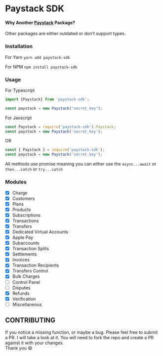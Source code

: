 # Paystack SDK

#### Why Another [Paystack](https://paystack.com) Package?

Other packages are either outdated or don't support types.

### Installation

For Yarn
`yarn add paystack-sdk`

For NPM
`npm install paystack-sdk`

### Usage

For Typescript

```typescript
import {Paystack} from 'paystack-sdk';

const paystack = new Paystack("secret_key");
```

For Javscript

```javascript
const Paystack = require('paystack-sdk').Paystack;
const paystack = new Paystack('secret_key');
```

OR

```javascript
const { Paystack } = require('paystack-sdk');
const paystack = new Paystack('secret_key');
```

All methods use promise meaning you can either use the `async...await` or `then...catch` or `try...catch`

### Modules

- [x] Charge
- [x] Customers
- [x] Plans
- [x] Products
- [x] Subscriptions
- [x] Transactions
- [x] Transfers
- [x] Dedicated Virtual Accounts
- [x] Apple Pay
- [x] Subaccounts
- [x] Transaction Splits
- [x] Settlements
- [x] Invoices
- [x] Transaction Recipients
- [x] Transfers Control
- [x] Bulk Charges
- [ ] Control Panel
- [ ] Disputes
- [x] Refunds
- [x] Verification
- [ ] Miscellaneous

## CONTRIBUTING

If you notice a missing function, or maybe a bug. Please feel free to submit
a PR. I will take a look at it.
You will need to fork the repo and create a PR against it with your changes.  
Thank you :smile:
